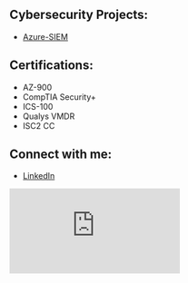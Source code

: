 
<h2>Cybersecurity Projects:</h2>

- [Azure-SIEM](https://github.com/horacioxf/Azure-SIEM)
  
<!-- <h2>Data Mining Projects:</h2>

- [AdaBoost Demonstration](https://github.com/horeacio/AdaBoost)

- [Decision Tree Demonstration](https://github.com/horeacio/Decision-Tree)

- [K-Nearest Neighbors Demonstration](https://github.com/horeacio/K-Nearest-Neighbors)

- [Naive Bayesian Classification Demonstration](https://github.com/horeacio/Naive-Bayesian-Classification)

- [Support Vector Machines Demonstration](https://github.com/horeacio/Support-Vector-Machines)
-->
<h2>Certifications:</h2>

- AZ-900
- CompTIA Security+
- ICS-100
- Qualys VMDR
- ISC2 CC

<h2>Connect with me:</h2>

- [LinkedIn](www.linkedin.com/in/horacio-flores-19599121b)
<iframe src="https://tryhackme.com/api/v2/badges/public-profile?userPublicId=3992233" style='border:none;'></iframe>

<!--
**horeacio/horeacio** is a ✨ _special_ ✨ repository because its `README.md` (this file) appears on your GitHub profile.

Here are some ideas to get you started:

- 🔭 I’m currently working on ...
- 🌱 I’m currently learning ...
- 👯 I’m looking to collaborate on ...
- 🤔 I’m looking for help with ...
- 💬 Ask me about ...
- 📫 How to reach me: ...
- 😄 Pronouns: ...
- ⚡ Fun fact: ...
-->
